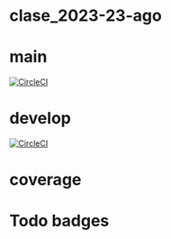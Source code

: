 # clase_2023-23-ago

# main
[![CircleCI](https://dl.circleci.com/status-badge/img/gh/sofiasoler16/clase_2023-23-ago/tree/main.svg?style=svg)](https://dl.circleci.com/status-badge/redirect/gh/sofiasoler16/clase_2023-23-ago/tree/main)

# develop
[![CircleCI](https://dl.circleci.com/status-badge/img/gh/sofiasoler16/clase_2023-23-ago/tree/develop.svg?style=svg)](https://dl.circleci.com/status-badge/redirect/gh/sofiasoler16/clase_2023-23-ago/tree/develop)

# coverage

# Todo badges